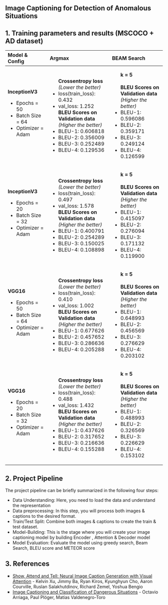 ## Image Captioning for Detection of Anomalous Situations

## 1. Training parameters and results (MSCOCO + AD dataset)
| Model & Config | Argmax | BEAM Search |
| :--- | :--- | :--- |
| **InceptionV3** <ul><li>Epochs = 50</li><li>Batch Size = 64</li><li>Optimizer = Adam</li></ul> |<ul>**Crossentropy loss**<br>*(Lower the better)*<li>loss(train_loss): 0.432</li><li>val_loss: 1.252</li>**BLEU Scores on Validation data**<br>*(Higher the better)*<li>BLEU-1: 0.606818</li><li>BLEU-2: 0.356009</li><li>BLEU-3: 0.252489</li><li>BLEU-4: 0.129536</li></ul> |<ul>**k = 5**<br><br>**BLEU Scores on Validation data**<br>*(Higher the better)*<li>BLEU-1: 0.596086</li><li>BLEU-2: 0.359171</li><li>BLEU-3: 0.249124</li><li>BLEU-4: 0.126599</li></ul> |
| **InceptionV3** <ul><li>Epochs = 20</li><li>Batch Size = 32</li><li>Optimizer = Adam</li></ul> |<ul>**Crossentropy loss**<br>*(Lower the better)*<li>loss(train_loss): 0.497</li><li>val_loss: 1.578</li>**BLEU Scores on Validation data**<br>*(Higher the better)*<li>BLEU-1: 0.400791</li><li>BLEU-2: 0.254289</li><li>BLEU-3: 0.150025</li><li>BLEU-4: 0.108898</li></ul> |<ul>**k = 5**<br><br>**BLEU Scores on Validation data**<br>*(Higher the better)*<li>BLEU-1: 0.415097</li><li>BLEU-2: 0.276094</li><li>BLEU-3: 0.171132</li><li>BLEU-4: 0.119900</li></ul> |
| **VGG16** <ul><li>Epochs = 50</li><li>Batch Size = 64</li><li>Optimizer = Adam</li></ul> |<ul>**Crossentropy loss**<br>*(Lower the better)*<li>loss(train_loss): 0.410</li><li>val_loss: 1.002</li>**BLEU Scores on Validation data**<br>*(Higher the better)*<li>BLEU-1: 0.677626</li><li>BLEU-2: 0.457652</li><li>BLEU-3: 0.286636</li><li>BLEU-4: 0.205288</li></ul> |<ul>**k = 5**<br><br>**BLEU Scores on Validation data**<br>*(Higher the better)*<li>BLEU-1: 0.648993</li><li>BLEU-2: 0.456569</li><li>BLEU-3: 0.276629</li><li>BLEU-4: 0.203102</li></ul> |
| **VGG16** <ul><li>Epochs = 20</li><li>Batch Size = 32</li><li>Optimizer = Adam</li></ul> |<ul>**Crossentropy loss**<br>*(Lower the better)*<li>loss(train_loss): 0.488</li><li>val_loss: 1.432</li>**BLEU Scores on Validation data**<br>*(Higher the better)*<li>BLEU-1: 0.437626</li><li>BLEU-2: 0.317652</li><li>BLEU-3: 0.216636</li><li>BLEU-4: 0.155288</li></ul> |<ul>**k = 5**<br><br>**BLEU Scores on Validation data**<br>*(Higher the better)*<li>BLEU-1: 0.488993</li><li>BLEU-2: 0.326569</li><li>BLEU-3: 0.226629</li><li>BLEU-4: 0.153102</li></ul> |

## 2. Project Pipeline

The project pipeline can be briefly summarized in the following four steps:

* Data Understanding: Here, you need to load the data and understand the representation 
* Data preprocessing: In this step, you will process both images & captions to the desired format.
* Train/Test Split: Combine both images & captions to create the train & test dataset.
* Model-Building: This is the stage where you will create your image captioning model by building Encoder , Attention & Decoder model
* Model Evaluation: Evaluate the model using greedy search, Beam Search, BLEU score and METEOR score


## 3. References
<ul type="square">
	<li><a href="https://arxiv.org/pdf/1502.03044v3.pdf">Show, Attend and Tell: Neural Image Caption
Generation with Visual Attention</a> - Kelvin Xu, Jimmy Ba, Ryan Kiros, Kyunghyun Cho, Aaron Courville, Ruslan Salakhutdinov, Richard Zemel, Yoshua Bengio</li>
	<li><a href="https://arxiv.org/pdf/1711.02578.pdf">Image Captioning and Classification of Dangerous Situations</a> - Octavio Arriaga, Paul Plöger, Matias Valdenegro-Toro</li>
</ul>

